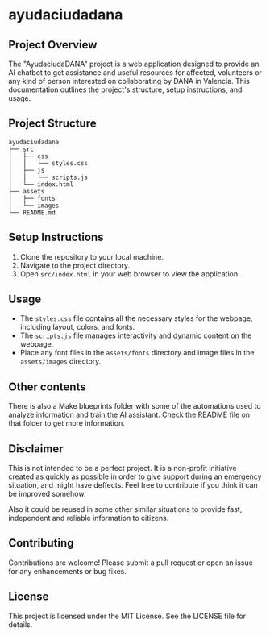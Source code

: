 # ayudaciudadana

## Project Overview
The "AyudaciudaDANA" project is a web application designed to provide an AI chatbot to get assistance and useful resources for affected, volunteers or any kind of person interested on collaborating by DANA in Valencia. This documentation outlines the project's structure, setup instructions, and usage.

## Project Structure
```
ayudaciudadana
├── src
│   ├── css
│   │   └── styles.css
│   ├── js
│   │   └── scripts.js
│   └── index.html
├── assets
│   ├── fonts
│   └── images
└── README.md
```

## Setup Instructions
1. Clone the repository to your local machine.
2. Navigate to the project directory.
3. Open `src/index.html` in your web browser to view the application.

## Usage
- The `styles.css` file contains all the necessary styles for the webpage, including layout, colors, and fonts.
- The `scripts.js` file manages interactivity and dynamic content on the webpage.
- Place any font files in the `assets/fonts` directory and image files in the `assets/images` directory.

## Other contents
There is also a Make blueprints folder with some of the automations used to analyze information and train the AI assistant. Check the README file on that folder to get more information.

## Disclaimer
This is not intended to be a perfect project. It is a non-profit initiative created as quickly as possible in order to give support during an emergency situation, and might have deffects. Feel free to contribute if you think it can be improved somehow.

Also it could be reused in some other similar situations to provide fast, independent and reliable information to citizens.

## Contributing
Contributions are welcome! Please submit a pull request or open an issue for any enhancements or bug fixes.

## License
This project is licensed under the MIT License. See the LICENSE file for details.
